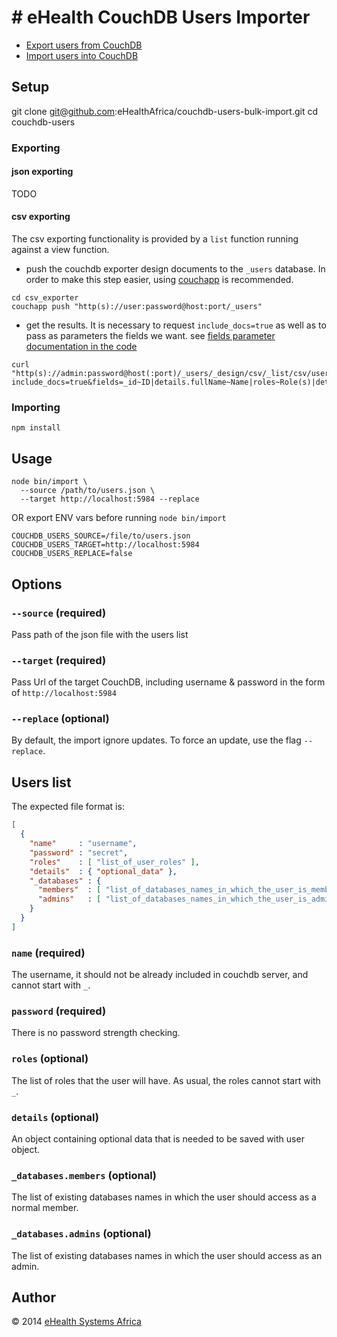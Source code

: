 # # eHealth CouchDB Users Importer

- [Export users from CouchDB](#exporting)
- [Import users into CouchDB](#importing)

## Setup

git clone git@github.com:eHealthAfrica/couchdb-users-bulk-import.git
cd couchdb-users


### Exporting

#### json exporting

TODO

#### csv exporting

The csv exporting functionality is provided by a `list` function running against a view function.

- push the couchdb exporter design documents to the `_users` database.
In order to make this step easier, using [couchapp](https://github.com/eHealthAfrica/tools-reference/blob/master/couchapp.md) is recommended.

```
cd csv_exporter
couchapp push "http(s)://user:password@host:port/_users"
```

- get the results. It is necessary to request `include_docs=true` as well as to pass as parameters the fields we want.
see [fields parameter documentation in the code](./csv_exporter/lists/csv.js#3-8L)

```
curl "http(s)://admin:password@host(:port)/_users/_design/csv/_list/csv/users/?include_docs=true&fields=_id~ID|details.fullName~Name|roles~Role(s)|details.fullName~Details.fullName|details.info~Details.info"
```

[](http://www.url.com)

### Importing
```
npm install
```


## Usage

```
node bin/import \
  --source /path/to/users.json \
  --target http://localhost:5984 --replace
```

OR export ENV vars before running `node bin/import`

```
COUCHDB_USERS_SOURCE=/file/to/users.json
COUCHDB_USERS_TARGET=http://localhost:5984
COUCHDB_USERS_REPLACE=false
```


## Options

### `--source` **(required)**

Pass path of the json file with the users list

### `--target` **(required)**

Pass Url of the target CouchDB, including username & password in
the form of `http://localhost:5984`

### `--replace` **(optional)**

By default, the import ignore updates. To force an update,
use the flag `--replace`.


## Users list

The expected file format is:
```json
[
  {
    "name"     : "username",
    "password" : "secret",
    "roles"    : [ "list_of_user_roles" ],
    "details"  : { "optional_data" },
    "_databases" : {
      "members"  : [ "list_of_databases_names_in_which_the_user_is_member" ],
      "admins"   : [ "list_of_databases_names_in_which_the_user_is_admin" ]
    }
  }
]
```

### `name` **(required)**

The username, it should not be already included in couchdb server, and cannot
start with `_`.

### `password` **(required)**

There is no password strength checking.

### `roles` **(optional)**

The list of roles that the user will have. As usual, the roles cannot
start with `_`.

### `details` **(optional)**

An object containing optional data that is needed to be saved
with user object.

### `_databases.members` **(optional)**

The list of existing databases names in which the user should access
as a normal member.

### `_databases.admins` **(optional)**

The list of existing databases names in which the user should access
as an admin.

## Author

© 2014 [eHealth Systems Africa](http://ehealthafrica.org)
